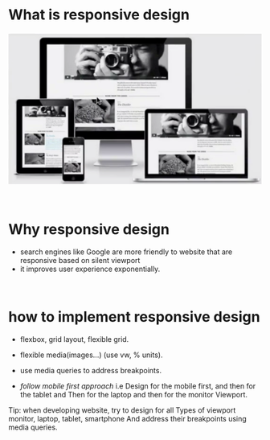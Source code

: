 # What is responsive design
<a href="#"><img src="images/Responsive_design.png"></a>

</br>

# Why responsive design
- search engines like Google are more friendly to website that are responsive based on silent viewport
- it improves user experience exponentially.

</br>

# how to implement responsive design
- flexbox, grid layout, flexible grid.
- flexible media(images...) (use vw, % units). 
- use media queries to address breakpoints.

- *follow mobile first approach* i.e Design for
 the mobile first, and then for the tablet and
 Then for the laptop and then for the monitor 
 Viewport.

Tip: when developing website, try to design for all 
Types of viewport monitor, laptop, tablet, smartphone
And address their breakpoints using media queries.
